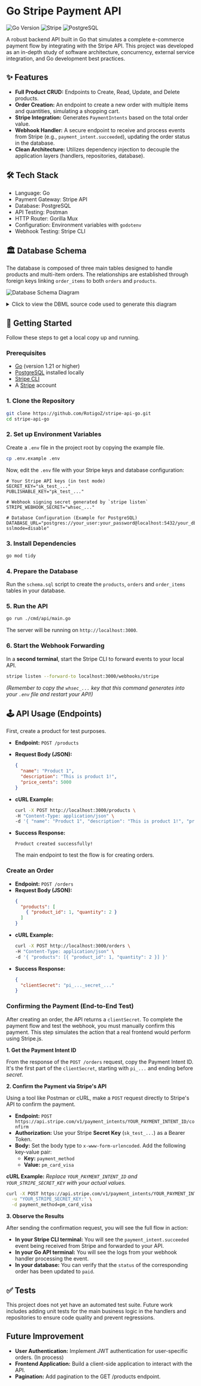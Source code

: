 # Go Stripe Payment API

  ![Go Version](https://img.shields.io/badge/Go-1.21-00ADD8?style=for-the-badge&logo=go)
  ![Stripe](https://img.shields.io/badge/Stripe-6772E5?style=for-the-badge&logo=stripe)
  ![PostgreSQL](https://img.shields.io/badge/PostgreSQL-4169E1?style=for-the-badge&logo=postgresql) 
  
A robust backend API built in Go that simulates a complete e-commerce payment flow by integrating with the Stripe API. This project was developed as an in-depth study of software architecture, concurrency, external service integration, and Go development best practices.

## ✨ Features

  * **Full Product CRUD:** Endpoints to Create, Read, Update, and Delete products.
  * **Order Creation:** An endpoint to create a new order with multiple items and quantities, simulating a shopping cart.
  * **Stripe Integration:** Generates `PaymentIntents` based on the total order value.
  * **Webhook Handler:** A secure endpoint to receive and process events from Stripe (e.g., `payment_intent.succeeded`), updating the order status in the database.
  * **Clean Architecture:** Utilizes dependency injection to decouple the application layers (handlers, repositories, database).

## 🛠️ Tech Stack

  * Language: Go
  * Payment Gateway: Stripe API
  * Database: PostgreSQL
  * API Testing: Postman
  * HTTP Router: Gorilla Mux
  * Configuration: Environment variables with `godotenv`
  * Webhook Testing: Stripe CLI

## 🏛️ Database Schema

  The database is composed of three main tables designed to handle products and multi-item orders. The relationships are established through foreign keys linking `order_items` to both `orders` and `products`.

  ![Database Schema Diagram](docs/db_schema.png)

  <details>
  <summary>Click to view the DBML source code used to generate this diagram</summary>

  ```dbml
  // DBML code for dbdiagram.io

  Table products {
    id int [pk, increment]
    name varchar(255) [not null]
    description text
    price_cents int [not null, note: 'CHECK(price_cents > 0)']
    created_at timestamptz [default: `now()`]
  }

  Table orders {
    id int [pk, increment]
    status varchar(50) [not null, default: 'pending']
    amount_cents int [not null]
    stripe_payment_intent_id varchar(255) [unique]
    created_at timestamptz [default: `now()`]
  }

  Table order_items {
    id int [pk, increment]
    order_id int [not null]
    product_id int [not null]
    quantity int [not null, note: 'CHECK(quantity > 0)']
    price_at_purchase_cents int [not null]
  }

  // Define relationships
  Ref: order_items.order_id > orders.id
  Ref: order_items.product_id > products.id
```
</details>

## 🚀 Getting Started

Follow these steps to get a local copy up and running.

### Prerequisites

  * [Go](https://go.dev/doc/install) (version 1.21 or higher)
  * [PostgreSQL](https://www.postgresql.org/download/) installed locally
  * [Stripe CLI](https://stripe.com/docs/stripe-cli)
  * A [Stripe](https://stripe.com) account

### 1. Clone the Repository

  ```bash
  git clone https://github.com/RotigoZ/stripe-api-go.git
  cd stripe-api-go
  ```

### 2. Set up Environment Variables

  Create a `.env` file in the project root by copying the example file.
  ```bash
  cp .env.example .env
  ```
  Now, edit the `.env` file with your Stripe keys and database configuration:
  ```env
  # Your Stripe API keys (in test mode)
  SECRET_KEY="sk_test_..."
  PUBLISHABLE_KEY="pk_test_..."

  # Webhook signing secret generated by `stripe listen`
  STRIPE_WEBHOOK_SECRET="whsec_..." 

  # Database Configuration (Example for PostgreSQL)
  DATABASE_URL="postgres://your_user:your_password@localhost:5432/your_db_name?sslmode=disable"
  ```

### 3. Install Dependencies
  ```bash
  go mod tidy
  ```

### 4. Prepare the Database
  Run the `schema.sql` script to create the `products`, `orders` and `order_items` tables in your database.

### 5. Run the API
  ```bash
  go run ./cmd/api/main.go
  ```
  The server will be running on `http://localhost:3000`.

### 6. Start the Webhook Forwarding

  In a **second terminal**, start the Stripe CLI to forward events to your local API.
  ```bash
  stripe listen --forward-to localhost:3000/webhooks/stripe
  ```
  *(Remember to copy the `whsec_...` key that this command generates into your `.env` file and restart your API!)*

## 🕹️ API Usage (Endpoints)

  First, create a product for test purposes.

* **Endpoint:** `POST /products`
* **Request Body (JSON):**

    ```json
    {
      "name": "Product 1",
      "description": "This is product 1!",
      "price_cents": 5000
    }
    ```
* **cURL Example:**

    ```bash
    curl -X POST http://localhost:3000/products \
    -H "Content-Type: application/json" \
    -d '{ "name": "Product 1", "description": "This is product 1!", "price_cents": 5000 }'
    ```
* **Success Response:**

    ```
    Product created successfully!
    ```

  The main endpoint to test the flow is for creating orders.

### Create an Order

* **Endpoint:** `POST /orders`
* **Request Body (JSON):**
    ```json
    {
      "products": [
        { "product_id": 1, "quantity": 2 }
      ]
    }
    ```
* **cURL Example:**
    ```bash
    curl -X POST http://localhost:3000/orders \
    -H "Content-Type: application/json" \
    -d '{ "products": [{ "product_id": 1, "quantity": 2 }] }'
    ```
* **Success Response:**
    ```json
    {
      "clientSecret": "pi_..._secret_..."
    }
    ```

### Confirming the Payment (End-to-End Test)

  After creating an order, the API returns a `clientSecret`. To complete the payment flow and test the webhook, you must manually confirm this payment. This step simulates the action that a real frontend would perform using Stripe.js.

**1. Get the Payment Intent ID**

  From the response of the `POST /orders` request, copy the Payment Intent ID. It's the first part of the `clientSecret`, starting with `pi_...` and ending before _secret_.

**2. Confirm the Payment via Stripe's API**

  Using a tool like Postman or cURL, make a `POST` request directly to Stripe's API to confirm the payment.

  * **Endpoint:** `POST https://api.stripe.com/v1/payment_intents/YOUR_PAYMENT_INTENT_ID/confirm`
  * **Authorization:** Use your Stripe **Secret Key** (`sk_test_...`) as a Bearer Token.
  * **Body:** Set the body type to `x-www-form-urlencoded`. Add the following key-value pair: 
    * **Key:** `payment_method`
    * **Value:** `pm_card_visa`

  **cURL Example:**
  _Replace `YOUR_PAYMENT_INTENT_ID` and `YOUR_STRIPE_SECRET_KEY` with your actual values._
  ```bash
  curl -X POST https://api.stripe.com/v1/payment_intents/YOUR_PAYMENT_INTENT_ID/confirm \
    -u "YOUR_STRIPE_SECRET_KEY:" \
    -d payment_method=pm_card_visa
  ```

**3. Observe the Results**

After sending the confirmation request, you will see the full flow in action:
* **In your Stripe CLI terminal:** You will see the `payment_intent.succeeded` event being received from Stripe and forwarded to your API.
* **In your Go API terminal:** You will see the logs from your webhook handler processing the event.
* **In your database:** You can verify that the `status` of the corresponding order has been updated to `paid`.

## ✅ Tests

This project does not yet have an automated test suite. Future work includes adding unit tests for the main business logic in the handlers and repositories to ensure code quality and prevent regressions.

## Future Improvement

* **User Authentication:** Implement JWT authentication for user-specific orders. (In process)
* **Frontend Application:** Build a client-side application to interact with the API.
* **Pagination:** Add pagination to the GET /products endpoint.
